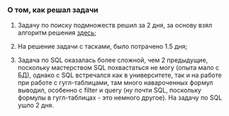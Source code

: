 ### О том, как решал задачи

1. Задачу по поиску подмножеств решил за 2 дня,
   за основу взял алгоритм решения [здесь](https://www.pepcoding.com/resources/data-structures-and-algorithms-in-java-levelup/dynamic-programming/print_all_paths_with_target_sum_subset/topic);

2. На решение задачи с тасками, было потрачено 1.5 дня;

3. Задача по SQL оказалась более сложной, чем 2 предыдущие, поскольку мастерством SQL
   похвастаться не могу (опыта мало с БД), однако c SQL встречался как в университете,
   так и на работе при работе с гугл-таблицами, там много навароченных формул выводил, особенно
   с filter и query (ну почти SQL, поскольку формулы в гугл-таблицах - это немного другое).
   На задачу по SQL ушло 2 дня.

